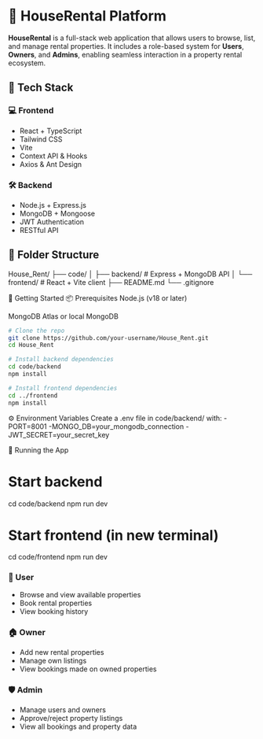 # 🏡 HouseRental Platform

**HouseRental** is a full-stack web application that allows users to browse, list, and manage rental properties. It includes a role-based system for **Users**, **Owners**, and **Admins**, enabling seamless interaction in a property rental ecosystem.


## 🔧 Tech Stack

### 💻 Frontend
- React + TypeScript
- Tailwind CSS
- Vite
- Context API & Hooks
- Axios & Ant Design

### 🛠 Backend
- Node.js + Express.js
- MongoDB + Mongoose
- JWT Authentication
- RESTful API



## 📂 Folder Structure

House_Rent/
├── code/
│   ├── backend/       # Express + MongoDB API
│   └── frontend/      # React + Vite client
├── README.md
└── .gitignore


🚀 Getting Started
📦 Prerequisites
Node.js (v18 or later)

MongoDB Atlas or local MongoDB



```bash
# Clone the repo
git clone https://github.com/your-username/House_Rent.git
cd House_Rent

# Install backend dependencies
cd code/backend
npm install

# Install frontend dependencies
cd ../frontend
npm install
```

⚙️ Environment Variables
Create a .env file in code/backend/ with:
-PORT=8001
-MONGO_DB=your_mongodb_connection
-JWT_SECRET=your_secret_key


🏁 Running the App

# Start backend
cd code/backend
npm run dev

# Start frontend (in new terminal)
cd code/frontend
npm run dev


### 👤 User
- Browse and view available properties
- Book rental properties
- View booking history

### 🏠 Owner
- Add new rental properties
- Manage own listings
- View bookings made on owned properties

### 🛡️ Admin
- Manage users and owners
- Approve/reject property listings
- View all bookings and property data
